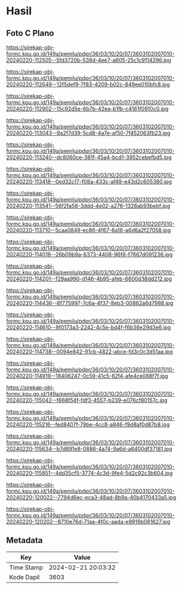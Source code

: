 # Hasil

## Foto C Plano

https://sirekap-obj-formc.kpu.go.id/149a/pemilu/pdpr/36/03/10/20/07/3603102007010-20240220-112505--5fd3720b-538d-4ee7-a605-25c1c9114296.jpg

https://sirekap-obj-formc.kpu.go.id/149a/pemilu/pdpr/36/03/10/20/07/3603102007010-20240220-112649--12f5def9-7f83-4209-b02c-849ee010bfc8.jpg

https://sirekap-obj-formc.kpu.go.id/149a/pemilu/pdpr/36/03/10/20/07/3603102007010-20240220-112902--15c92d5e-6b7b-42ea-b1fb-c4161f0910c0.jpg

https://sirekap-obj-formc.kpu.go.id/149a/pemilu/pdpr/36/03/10/20/07/3603102007010-20240220-113043--9a2f7d39-5cd8-4a7e-af50-7f452063fb23.jpg

https://sirekap-obj-formc.kpu.go.id/149a/pemilu/pdpr/36/03/10/20/07/3603102007010-20240220-113240--dc8060ce-381f-45a4-bcd1-3952cebefbd5.jpg

https://sirekap-obj-formc.kpu.go.id/149a/pemilu/pdpr/36/03/10/20/07/3603102007010-20240220-113418--0ed32c17-f08a-433c-af49-e43d2c605380.jpg

https://sirekap-obj-formc.kpu.go.id/149a/pemilu/pdpr/36/03/10/20/07/3603102007010-20240220-113541--56f2fa58-3ddd-4e02-a276-1326ab93bebf.jpg

https://sirekap-obj-formc.kpu.go.id/149a/pemilu/pdpr/36/03/10/20/07/3603102007010-20240220-113710--5caa0849-ec86-4f67-8a16-a6d6a2f27058.jpg

https://sirekap-obj-formc.kpu.go.id/149a/pemilu/pdpr/36/03/10/20/07/3603102007010-20240220-114018--26b09b9a-6373-4408-96f8-f7667d091236.jpg

https://sirekap-obj-formc.kpu.go.id/149a/pemilu/pdpr/36/03/10/20/07/3603102007010-20240220-114201--f29aa990-d146-4b95-afeb-6600d38dd212.jpg

https://sirekap-obj-formc.kpu.go.id/149a/pemilu/pdpr/36/03/10/20/07/3603102007010-20240220-114436--8f775997-7c6a-4f37-8eb3-00862a6d7988.jpg

https://sirekap-obj-formc.kpu.go.id/149a/pemilu/pdpr/36/03/10/20/07/3603102007010-20240220-114610--8f0173a3-2242-4c5e-bd4f-f6b36e29d3e6.jpg

https://sirekap-obj-formc.kpu.go.id/149a/pemilu/pdpr/36/03/10/20/07/3603102007010-20240220-114738--0094e842-91cb-4822-abce-fd3c0c3d51aa.jpg

https://sirekap-obj-formc.kpu.go.id/149a/pemilu/pdpr/36/03/10/20/07/3603102007010-20240220-114919--18406247-0c59-41c5-82f4-afe4ce088f7f.jpg

https://sirekap-obj-formc.kpu.go.id/149a/pemilu/pdpr/36/03/10/20/07/3603102007010-20240220-115042--f668f54f-fdf3-4557-b239-e076cf80157c.jpg

https://sirekap-obj-formc.kpu.go.id/149a/pemilu/pdpr/36/03/10/20/07/3603102007010-20240220-115216--fed8407f-79be-4cc8-a846-f9d8af0d87b8.jpg

https://sirekap-obj-formc.kpu.go.id/149a/pemilu/pdpr/36/03/10/20/07/3603102007010-20240220-115634--b7d891e8-0886-4a74-9a6d-a6400df37181.jpg

https://sirekap-obj-formc.kpu.go.id/149a/pemilu/pdpr/36/03/10/20/07/3603102007010-20240220-115851--4dd35cf5-3774-4c3d-9fe4-5d2c92c3b604.jpg

https://sirekap-obj-formc.kpu.go.id/149a/pemilu/pdpr/36/03/10/20/07/3603102007010-20240220-120022--7794d6ec-eca3-48ad-8b9a-40b4170433a5.jpg

https://sirekap-obj-formc.kpu.go.id/149a/pemilu/pdpr/36/03/10/20/07/3603102007010-20240220-120202--8710e76d-71aa-4f0c-aada-e9919b081627.jpg


## Metadata

| Key        | Value               |
| ---------- | ------------------- |
| Time Stamp | 2024-02-21 20:03:32 |
| Kode Dapil | 3603                |



